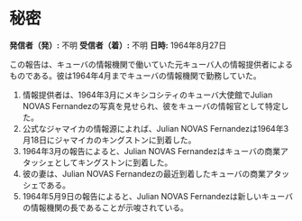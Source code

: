 # 秘密

**発信者（発）:** 不明
**受信者（着）:** 不明
**日時:** 1964年8月27日

この報告は、キューバの情報機関で働いていた元キューバ人の情報提供者によるものである。彼は1964年4月までキューバの情報機関で勤務していた。

1. 情報提供者は、1964年3月にメキシコシティのキューバ大使館でJulian NOVAS Fernandezの写真を見せられ、彼をキューバの情報官として特定した。
2. 公式なジャマイカの情報源によれば、Julian NOVAS Fernandezは1964年3月18日にジャマイカのキングストンに到着した。
3. 1964年3月の報告によると、Julian NOVAS Fernandezはキューバの商業アタッシェとしてキングストンに到着した。
4. 彼の妻は、Julian NOVAS Fernandezの最近到着したキューバの商業アタッシェである。
5. 1964年5月9日の報告によると、Julian NOVAS Fernandezは新しいキューバの情報機関の長であることが示唆されている。